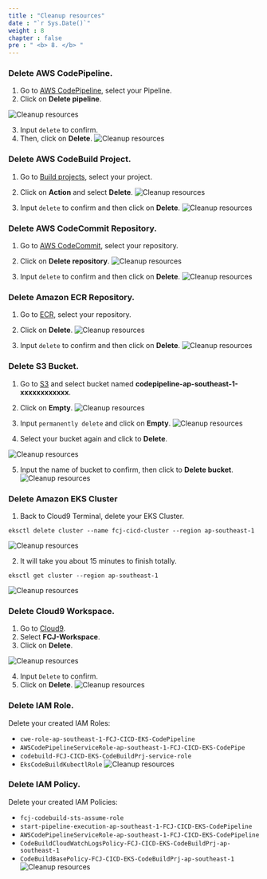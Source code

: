 ```yaml
---
title : "Cleanup resources"
date : "`r Sys.Date()`"
weight : 8
chapter : false
pre : " <b> 8. </b> "
---
```


### Delete AWS CodePipeline.
1. Go to [AWS CodePipeline](https://ap-southeast-1.console.aws.amazon.com/codesuite/codepipeline/pipelines?region=ap-southeast-1), select your Pipeline.
2. Click on **Delete pipeline**.

![Cleanup resources](../../images/8.cleanup/8.1.cleanup.png?pc=90pt)

3. Input ```delete``` to confirm.
4. Then, click on **Delete**.
![Cleanup resources](../../images/8.cleanup/8.2.cleanup.png?pc=90pt)


### Delete AWS CodeBuild Project.
1. Go to [Build projects](p-southeast-1.console.aws.amazon.com/codesuite/codebuild/projects?region=ap-southeast-1), select your project.
2. Click on **Action** and select **Delete**.
![Cleanup resources](../../images/8.cleanup/8.3.cleanup.png?pc=90pt)

3. Input ```delete``` to confirm and then click on **Delete**.
![Cleanup resources](../../images/8.cleanup/8.4.cleanup.png?pc=90pt)


### Delete AWS CodeCommit Repository.
1. Go to [AWS CodeCommit](https://ap-southeast-1.console.aws.amazon.com/codesuite/codecommit/repositories?region=ap-southeast-1), select your repository.
2. Click on **Delete repository**.
![Cleanup resources](../../images/8.cleanup/8.5.cleanup.png?pc=90pt)

3. Input ```delete``` to confirm and then click on **Delete**.
![Cleanup resources](../../images/8.cleanup/8.6.cleanup.png?pc=90pt)


### Delete Amazon ECR Repository.
1. Go to [ECR](https://ap-southeast-1.console.aws.amazon.com/ecr/home?region=ap-southeast-1), select your repository.
2. Click on **Delete**.
![Cleanup resources](../../images/8.cleanup/8.7.cleanup.png?pc=90pt)

3. Input ```delete``` to confirm and then click on **Delete**.
![Cleanup resources](../../images/8.cleanup/8.8.cleanup.png?pc=90pt)

### Delete S3 Bucket.
1. Go to [S3](https://ap-southeast-1.console.aws.amazon.com/s3/home?region=ap-southeast-1#) and select bucket named **codepipeline-ap-southeast-1-xxxxxxxxxxxx**.
2. Click on **Empty**.
![Cleanup resources](../../images/8.cleanup/8.9.cleanup.png?pc=90pt)

3. Input ```permanently delete``` and click on **Empty**.
![Cleanup resources](../../images/8.cleanup/8.10.cleanup.png?pc=90pt)

4. Select your bucket again and click to **Delete**.

![Cleanup resources](../../images/8.cleanup/8.11.cleanup.png?pc=90pt)

5. Input the name of bucket to confirm, then click to **Delete bucket**.
![Cleanup resources](../../images/8.cleanup/8.12.cleanup.png?pc=90pt)

### Delete Amazon EKS Cluster
1. Back to Cloud9 Terminal, delete your EKS Cluster.
```
eksctl delete cluster --name fcj-cicd-cluster --region ap-southeast-1
```
![Cleanup resources](../../images/8.cleanup/8.13.cleanup.png?pc=90pt)

2. It will take you about 15 minutes to finish totally.
```
eksctl get cluster --region ap-southeast-1
```

![Cleanup resources](../../images/8.cleanup/8.14.cleanup.png?pc=90pt)

### Delete Cloud9 Workspace.
1. Go to [Cloud9](https://ap-southeast-1.console.aws.amazon.com/cloud9control/home?region=ap-southeast-1#/).
2. Select **FCJ-Workspace**.
3. Click on **Delete**.

![Cleanup resources](../../images/8.cleanup/8.15.cleanup.png?pc=90pt)

4. Input ```Delete``` to confirm.
5. Click on **Delete**.
![Cleanup resources](../../images/8.cleanup/8.16.cleanup.png?pc=90pt)


### Delete IAM Role.
Delete your created IAM Roles:
+ ```cwe-role-ap-southeast-1-FCJ-CICD-EKS-CodePipeline```
+ ```AWSCodePipelineServiceRole-ap-southeast-1-FCJ-CICD-EKS-CodePipe```
+ ```codebuild-FCJ-CICD-EKS-CodeBuildPrj-service-role```
+ ```EksCodeBuildKubectlRole```
![Cleanup resources](../../images/8.cleanup/8.18.cleanup.png?pc=90pt)


### Delete IAM Policy.
Delete your created IAM Policies:
+ ```fcj-codebuild-sts-assume-role```
+ ```start-pipeline-execution-ap-southeast-1-FCJ-CICD-EKS-CodePipeline```
+ ```AWSCodePipelineServiceRole-ap-southeast-1-FCJ-CICD-EKS-CodePipeline```
+ ```CodeBuildCloudWatchLogsPolicy-FCJ-CICD-EKS-CodeBuildPrj-ap-southeast-1```
+ ```CodeBuildBasePolicy-FCJ-CICD-EKS-CodeBuildPrj-ap-southeast-1```
![Cleanup resources](../../images/8.cleanup/8.17.cleanup.png?pc=90pt)